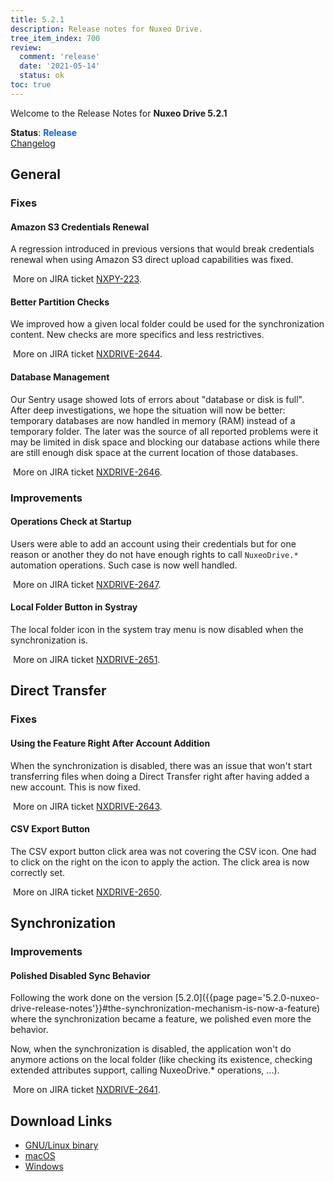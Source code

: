 ```yaml
---
title: 5.2.1
description: Release notes for Nuxeo Drive.
tree_item_index: 700
review:
  comment: 'release'
  date: '2021-05-14'
  status: ok
toc: true
---
```


Welcome to the Release Notes for **Nuxeo Drive 5.2.1**

**Status**: <font color="#0066ff">**Release**</font> </br>
<i class="fa fa-long-arrow-right" aria-hidden="true"></i> [Changelog](https://github.com/nuxeo/nuxeo-drive/blob/master/docs/changes/5.2.1.md)

## General

### Fixes

#### Amazon S3 Credentials Renewal

A regression introduced in previous versions that would break credentials renewal when using Amazon S3 direct upload capabilities was fixed.

<i class="fa fa-long-arrow-right" aria-hidden="true"></i>&nbsp;More on JIRA ticket [NXPY-223](https://jira.nuxeo.com/browse/NXPY-223).

#### Better Partition Checks

We improved how a given local folder could be used for the synchronization content. New checks are more specifics and less restrictives.

<i class="fa fa-long-arrow-right" aria-hidden="true"></i>&nbsp;More on JIRA ticket [NXDRIVE-2644](https://jira.nuxeo.com/browse/NXDRIVE-2644).

#### Database Management

Our Sentry usage showed lots of errors about "database or disk is full". After deep investigations, we hope the situation will now be better: temporary databases are now handled in memory (RAM) instead of a temporary folder. The later was the source of all reported problems were it may be limited in disk space and blocking our database actions while there are still enough disk space at the current location of those databases.

<i class="fa fa-long-arrow-right" aria-hidden="true"></i>&nbsp;More on JIRA ticket [NXDRIVE-2646](https://jira.nuxeo.com/browse/NXDRIVE-2646).

### Improvements

#### Operations Check at Startup

Users were able to add an account using their credentials but for one reason or another they do not have enough rights to call `NuxeoDrive.*` automation operations. Such case is now well handled.

<i class="fa fa-long-arrow-right" aria-hidden="true"></i>&nbsp;More on JIRA ticket [NXDRIVE-2647](https://jira.nuxeo.com/browse/NXDRIVE-2647).

#### Local Folder Button in Systray

The local folder icon in the system tray menu is now disabled when the synchronization is.

<i class="fa fa-long-arrow-right" aria-hidden="true"></i>&nbsp;More on JIRA ticket [NXDRIVE-2651](https://jira.nuxeo.com/browse/NXDRIVE-2651).

## Direct Transfer

### Fixes

#### Using the Feature Right After Account Addition

When the synchronization is disabled, there was an issue that won't start transferring files when doing a Direct Transfer right after having added a new account. This is now fixed.

<i class="fa fa-long-arrow-right" aria-hidden="true"></i>&nbsp;More on JIRA ticket [NXDRIVE-2643](https://jira.nuxeo.com/browse/NXDRIVE-2643).

#### CSV Export Button

The CSV export button click area was not covering the CSV icon. One had to click on the right on the icon to apply the action. The click area is now correctly set.

<i class="fa fa-long-arrow-right" aria-hidden="true"></i>&nbsp;More on JIRA ticket [NXDRIVE-2650](https://jira.nuxeo.com/browse/NXDRIVE-2650).

## Synchronization

### Improvements

#### Polished Disabled Sync Behavior

Following the work done on the version [5.2.0]({{page page='5.2.0-nuxeo-drive-release-notes'}}#the-synchronization-mechanism-is-now-a-feature) where the synchronization became a feature, we polished even more the behavior.

Now, when the synchronization is disabled, the application won't do anymore actions on the local folder (like checking its existence, checking extended attributes support, calling NuxeoDrive.* operations, ...).

<i class="fa fa-long-arrow-right" aria-hidden="true"></i>&nbsp;More on JIRA ticket [NXDRIVE-2641](https://jira.nuxeo.com/browse/NXDRIVE-2641).

## Download Links

- [GNU/Linux binary](https://community.nuxeo.com/static/drive-updates/release/nuxeo-drive-5.2.1-x86_64.AppImage)
- [macOS](https://community.nuxeo.com/static/drive-updates/release/nuxeo-drive-5.2.1.dmg)
- [Windows](https://community.nuxeo.com/static/drive-updates/release/nuxeo-drive-5.2.1.exe)
